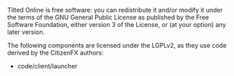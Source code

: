 Tilted Online is free software: you can redistribute it and/or modify
it under the terms of the GNU General Public License as published by
the Free Software Foundation, either version 3 of the License, or
(at your option) any later version.

The following components are licensed under the LGPLv2, as they use code derived by 
the CitizenFX authors:

- code/client/launcher